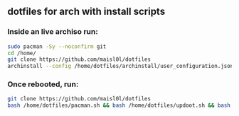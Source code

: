 ## dotfiles for arch with install scripts

### Inside an live archiso run:
  
```sh
sudo pacman -Sy --noconfirm git
cd /home/
git clone https://github.com/maisl0l/dotfiles
archinstall --config /home/dotfiles/archinstall/user_configuration.json --disk_layouts /home/dotfiles/archinstall/user_disk_layout.json --creds /home/dotfiles/archinstall/user_credentials.json

```

### Once rebooted, run:
```sh
git clone https://github.com/maisl0l/dotfiles
bash /home/dotfiles/pacman.sh && bash /home/dotfiles/updoot.sh && bash /home/dotfiles/yay.sh
```
